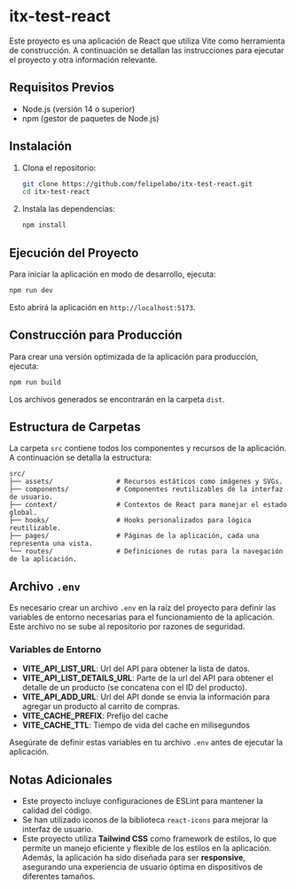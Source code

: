 # itx-test-react

Este proyecto es una aplicación de React que utiliza Vite como herramienta de construcción. A continuación se detallan las instrucciones para ejecutar el proyecto y otra información relevante.

## Requisitos Previos

- Node.js (versión 14 o superior)
- npm (gestor de paquetes de Node.js)

## Instalación

1. Clona el repositorio:
   ```bash
   git clone https://github.com/felipelabo/itx-test-react.git
   cd itx-test-react
   ```
2. Instala las dependencias:
   ```bash
   npm install
   ```

## Ejecución del Proyecto

Para iniciar la aplicación en modo de desarrollo, ejecuta:
```bash
npm run dev
```
Esto abrirá la aplicación en `http://localhost:5173`.

## Construcción para Producción

Para crear una versión optimizada de la aplicación para producción, ejecuta:
```bash
npm run build
```
Los archivos generados se encontrarán en la carpeta `dist`.

## Estructura de Carpetas

La carpeta `src` contiene todos los componentes y recursos de la aplicación. A continuación se detalla la estructura:

```
src/
├── assets/                # Recursos estáticos como imágenes y SVGs.
├── components/            # Componentes reutilizables de la interfaz de usuario.
├── context/               # Contextos de React para manejar el estado global.
├── hooks/                 # Hooks personalizados para lógica reutilizable.
├── pages/                 # Páginas de la aplicación, cada una representa una vista.
└── routes/                # Definiciones de rutas para la navegación de la aplicación.
```

## Archivo `.env`

Es necesario crear un archivo `.env` en la raíz del proyecto para definir las variables de entorno necesarias para el funcionamiento de la aplicación. Este archivo no se sube al repositorio por razones de seguridad.

### Variables de Entorno
- **VITE_API_LIST_URL**: Url del API para obtener la lista de datos.
- **VITE_API_LIST_DETAILS_URL**: Parte de la url del API para obtener el detalle de un producto (se concatena con el ID del producto).
- **VITE_API_ADD_URL**: Url del API donde se envia la información para agregar un producto al carrito de compras.
- **VITE_CACHE_PREFIX**: Prefijo del cache
- **VITE_CACHE_TTL**: Tiempo de vida del cache en milisegundos

Asegúrate de definir estas variables en tu archivo `.env` antes de ejecutar la aplicación.

## Notas Adicionales

- Este proyecto incluye configuraciones de ESLint para mantener la calidad del código.
- Se han utilizado iconos de la biblioteca `react-icons` para mejorar la interfaz de usuario.
- Este proyecto utiliza **Tailwind CSS** como framework de estilos, lo que permite un manejo eficiente y flexible de los estilos en la aplicación. Además, la aplicación ha sido diseñada para ser **responsive**, asegurando una experiencia de usuario óptima en dispositivos de diferentes tamaños.

